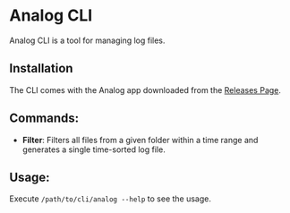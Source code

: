 # Analog CLI

Analog CLI is a tool for managing log files.

## Installation

The CLI comes with the Analog app downloaded from the [Releases Page](https://github.com/vish9812/analog/releases).

## Commands:

- **Filter**: Filters all files from a given folder within a time range and generates a single time-sorted log file.

## Usage:

Execute `/path/to/cli/analog --help` to see the usage.

